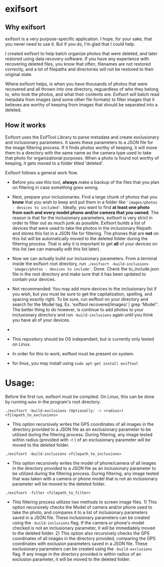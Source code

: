 # exifsort

## Why exifsort ##
exifsort is a very purpose-specific application. I hope, for your sake, that you never need to use it. But if you do, I'm glad that I could help.

I created exifsort to help batch organize photos that were deleted, and later restored using data recovery software. If you have any experience with recovering deleted files, you know that often, filenames are not restored correctly, and a lot of filepaths and directories will not be restored to their original state. 

Where exifsort helps, is when you have thousands of photos that were recovered and all thrown into one directory, reguardless of who they belong to, who took the photos, and what their contents are. Exifsort will batch read metadata from images (and some other file formats) to filter images that it believes are worthy of keeping from images that should be separated into a deleted. 

## How it works ##
Exifsort uses the ExifTool Library to parse metadata and create exclusionary and inclusionary parameters. It saves these parameters to a JSON file for the image filtering process. If it finds photos worthy of keeping, it will move them to a directory with the same name as the camera type used to take that photo for organizational purposes. When a photo is found not worthy of keeping, it gets moved to a folder titled 'deleted'.

Exifsort follows a general work flow. 

- Before you use this tool, **always** make a backup of the files that you plan on filtering in case something goes wrong.

- Next, prepare your inclusionaries. Find a large chunk of photos that you **know** that you wish to keep and put them in a folder like `'images/photos - devices to included'`. Ideally, you want to find **at least one photo from each and every model phone and/or camera that you owned**. The reason is that for the inclusionary parameters, exifsort is very strict in order to filter out as much junk as possible. Exifsort builds a list of devices that were used to take the photos in the inclusionary filepath and stores this list in a JSON file for filtering. The phones that are **not** on this list will be automatically moved to the deleted folder during the filtering process. That is why it is important to get **all** of your devices on this list (we can manually edit this list later).

- Now we can actually build our inclusionary parameters. From a terminal inside the exifsort root directory, run `./exifsort -build-inclusions 'images/photos - devices to include'`. Done. Check the to_include.json file in the root directory and make sure that it has been updated to contain your devices. 

- Not recommended: You may add more devices to the inclusionary list if you wish, but you must be sure to get the capitalization, spelling, and spacing exactly right. To be sure, run exiftool on your directory and search for the Model tag. Ex. 'exiftool recovered/images/ | grep 'Model''. The better thing to do however, is continue to add photos to your inclusionary directory and run `-build-inclusions` again until you think you have all of your devices.

- 

- This repository should be OS independant, but is currently only tested on Linux.

- In order for this to work, exiftool must be present on system.

- for linux, you may install using `sudo apt-get install exiftool`

# Usage:

Before the first run, exifsort must be compiled. On Linux, this can be done by running `make` in the program's root directory.

`./exifsort -build-exclusions (Optionally: -r <radius>) <filepath_to_exclusions>`

- This option recursively writes the GPS coordinates of all images in the directory provided to a JSON file as an exclusionary parameter to be utilized during the filtering process. During filtering, any image tested within radius (provided with -r <float>) of an exclusionary parameter will be moved to the deleted folder.

`./exifsort -build-inclusions <filepath_to_inclusions>`

- This option recursively writes the model of phone/camera of all images in the directory provided to a JSON file as an inclusionary parameter to be utilized during the filtering process. During filtering, any image tested that was taken with a camera or phone model that is not an inclusionary parameter will be moved to the deleted folder.

`./exifsort -filter <filepath_to_filter>`

- This filtering process utilizes two methods to screen image files. 1) This option recursively checks the Model of camera and/or phone used to take the photo, and compares it to a list of inclusionary parameters saved in a JSON file. These inclusionary parameters can be created using the `-build-inclusions` flag. If the camera or phone's model checked is not an inclusionary parameter, it will be immediately moved to the deleted folder. 2) This option also recursively checks the GPS coordinates of all images in the directory provided, comparing the GPS coordinates with exclusion parameters saved in a JSON file. These exclusionary parameters can be created using the `-build-exclusions` flag. If any image in the directory provided is within radius of an exclusion parameter, it will be moved to the deleted folder.
